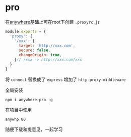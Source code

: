 # pro

在[anywhere](https://www.npmjs.com/package/anywhere)基础上可在root下创建 `.proxyrc.js` 

``` js
module.exports = {
  'proxy': {
    '/xxx': {
      target: 'http://xxx.com',
      secure: false,
      changeOrigin: true,
    }// /xxx -> http://xxx.com/xxx
  }
}
```

将 `connect` 替换成了 `express` 增加了 `http-proxy-middleware`

全局安装

```
npm i anywhere-pro -g
```

在项目中使用

```
anywhp 80
```

随便下载和提意见，一起学习